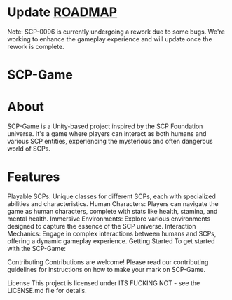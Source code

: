 # Update       [ROADMAP](/Roadmap.md)
Note: SCP-0096 is currently undergoing a rework due to some bugs. We're working to enhance the gameplay experience and will update once the rework is complete.

# SCP-Game
# About
SCP-Game is a Unity-based project inspired by the SCP Foundation universe. It's a game where players can interact as both humans and various SCP entities, experiencing the mysterious and often dangerous world of SCPs.

# Features
Playable SCPs: Unique classes for different SCPs, each with specialized abilities and characteristics.
Human Characters: Players can navigate the game as human characters, complete with stats like health, stamina, and mental health.
Immersive Environments: Explore various environments designed to capture the essence of the SCP universe.
Interaction Mechanics: Engage in complex interactions between humans and SCPs, offering a dynamic gameplay experience.
Getting Started
To get started with the SCP-Game:

Contributing
Contributions are welcome! Please read our contributing guidelines for instructions on how to make your mark on SCP-Game.

License
This project is licensed under ITS FUCKING NOT - see the LICENSE.md file for details.


